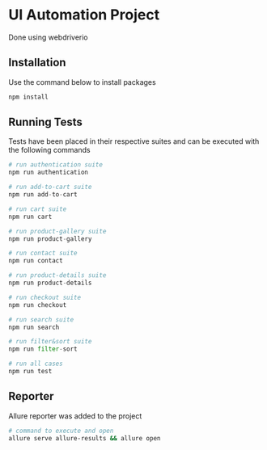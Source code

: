 # UI Automation Project

Done using webdriverio

## Installation

Use the command below to install packages

```bash
npm install
```

## Running Tests
Tests have been placed in their respective suites and can be executed with the following commands
```python
# run authentication suite
npm run authentication

# run add-to-cart suite
npm run add-to-cart

# run cart suite
npm run cart

# run product-gallery suite
npm run product-gallery

# run contact suite
npm run contact

# run product-details suite
npm run product-details

# run checkout suite
npm run checkout

# run search suite
npm run search

# run filter&sort suite
npm run filter-sort

# run all cases
npm run test

```

## Reporter
Allure reporter was added to the project

```bash
# command to execute and open
allure serve allure-results && allure open
```
